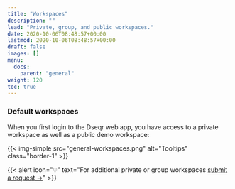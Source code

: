 ```yaml
---
title: "Workspaces"
description: ""
lead: "Private, group, and public workspaces."
date: 2020-10-06T08:48:57+00:00
lastmod: 2020-10-06T08:48:57+00:00
draft: false
images: []
menu:
  docs:
    parent: "general"
weight: 120
toc: true
---
```


### Default workspaces

When you first login to the Dseqr web app, you have access to a private workspace as well as a public demo workspace:

{{< img-simple src="general-workspaces.png" alt="Tooltips" class="border-1" >}}

{{< alert icon="💡" text="For additional private or group workspaces <a href='mailto:alexvpickering@gmail.com'>submit a request →</a>" >}}


